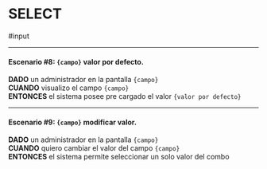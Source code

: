 # SELECT
#input

- - - -
#### Escenario \#8: `{campo}` valor por defecto.  
**DADO** un administrador en la pantalla `{campo}`  
**CUANDO** visualizo el campo `{campo}`  
**ENTONCES** el sistema posee pre cargado el valor `{valor por defecto}`  

- - - -

#### Escenario \#9: `{campo}` modificar valor.  
**DADO** un administrador en la pantalla `{campo}`  
**CUANDO** quiero cambiar el valor del campo `{campo}`  
**ENTONCES** el sistema permite seleccionar un solo valor del combo  
